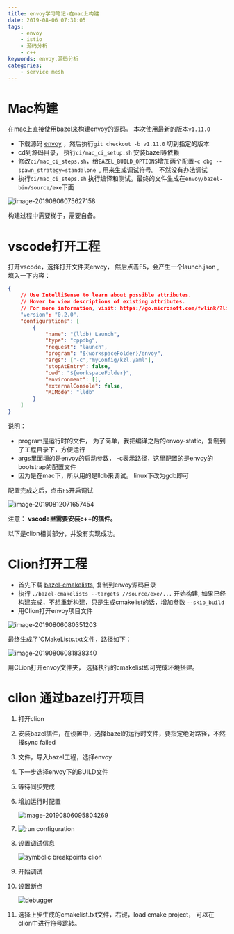 ```yaml
---
title: envoy学习笔记-在mac上构建
date: 2019-08-06 07:31:05
tags:
	- envoy
	- istio
	- 源码分析
	- c++
keywords: envoy,源码分析
categories:
	- service mesh
---
```


# Mac构建

在mac上直接使用bazel来构建envoy的源码。 本次使用最新的版本`v1.11.0`

* 下载源码  [envoy](https://github.com/envoyproxy/envoy.git) ，然后执行`git checkout -b v1.11.0` 切到指定的版本
* cd到源码目录， 执行`ci/mac_ci_setup.sh` 安装bazel等依赖
* 修改`ci/mac_ci_steps.sh`，给`BAZEL_BUILD_OPTIONS`增加两个配置`-c dbg --spawn_strategy=standalone `, 用来生成调试符号。 不然没有办法调试
* 执行`ci/mac_ci_steps.sh` 执行编译和测试。最终的文件生成在`envoy/bazel-bin/source/exe`下面

![image-20190806075627158](envoy-build/image-20190806075627158.png)

构建过程中需要梯子，需要自备。



# vscode打开工程

打开vscode，选择打开文件夹envoy， 然后点击F5，会产生一个launch.json , 填入一下内容：

```json
{
    // Use IntelliSense to learn about possible attributes.
    // Hover to view descriptions of existing attributes.
    // For more information, visit: https://go.microsoft.com/fwlink/?linkid=830387
    "version": "0.2.0",
    "configurations": [
        {
            "name": "(lldb) Launch",
            "type": "cppdbg",
            "request": "launch",
            "program": "${workspaceFolder}/envoy",
            "args": ["-c","myConfig/kzl.yaml"],
            "stopAtEntry": false,
            "cwd": "${workspaceFolder}",
            "environment": [],
            "externalConsole": false,
            "MIMode": "lldb"
        }
    ]
}
```

说明：

* program是运行时的文件， 为了简单，我把编译之后的envoy-static，复制到了工程目录下，方便运行
* args里面填的是envoy的启动参数， -c表示路径，这里配置的是envoy的bootstrap的配置文件
* 因为是在mac下，所以用的是lldb来调试。 linux下改为gdb即可



配置完成之后，点击`F5`开启调试

![image-20190812071657454](envoy-build/image-20190812071657454.png)



注意： **vscode里需要安装c++的插件。**



以下是clion相关部分，并没有实现成功。

# Clion打开工程

* 首先下载 [bazel-cmakelists](https://github.com/lizan/bazel-cmakelists), 复制到envoy源码目录
* 执行 `./bazel-cmakelists --targets //source/exe/...` 开始构建, 如果已经构建完成，不想重新构建，只是生成cmakelist的话，增加参数 `--skip_build` 
* 用Clion打开envoy项目文件



![image-20190806080351203](envoy-build/image-20190806080351203.png)



最终生成了`CMakeLists.txt文件，路径如下：

![image-20190806081838340](envoy-build/image-20190806081838340.png)

用CLion打开envoy文件夹， 选择执行的cmakelist即可完成环境搭建。

# clion 通过bazel打开项目

1. 打开clion

2. 安装bazel插件，在设置中，选择bazel的运行时文件，要指定绝对路径，不然报sync failed

3. 文件，导入bazel工程，选择envoy

4. 下一步选择envoy下的BUILD文件

5. 等待同步完成

6. 增加运行时配置

   ![image-20190806095804269](envoy-build/image-20190806095804269.png)

7. ![run configuration](envoy-build/run_configuration.png)

8. 设置调试信息

   ![symbolic breakpoints clion](envoy-build/breakpoints-20190806095915154.png)

9. 开始调试

10. 设置断点

    ![debugger](envoy-build/debugger.png)

11.  选择上步生成的cmakelist.txt文件，右键，load cmake project， 可以在clion中进行符号跳转。
